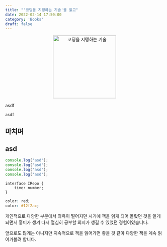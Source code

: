 ```yaml
---
title: "'코딩을 지탱하는 기술'을 읽고"
date: 2022-02-14 17:50:00
category: 'Books'
draft: false
---
```


<div align=center>

<img alt="코딩을 지탱하는 기술" src="https://user-images.githubusercontent.com/26461307/153852426-6b01d476-633e-4c45-bdf8-379e3a225473.jpg" width=200>

</div>

<p class="asd">asdf</p>

`asdf`

## 마치며

## asd

```js {1-3}
console.log('asd');
console.log('asd');
console.log('asd');
console.log('asd');
```
```tsx {2} showLineNumbers
interface IRepo {
    time: number;
}
```

```css
color: red;
color: #12f2ac;
```

개인적으로 다양한 부분에서 의욕이 떨어지던 시기에 책을 읽게 되어 몰랐던 것을 알게되면서 흥미가 생겨 다시 열심히 공부할 의지가 생길 수 있었던 경험이였습니다.

앞으로도 많게는 아니지만 지속적으로 책을 읽어가면 좋을 것 같아 다양한 책을 계속 읽어가볼려 합니다.
